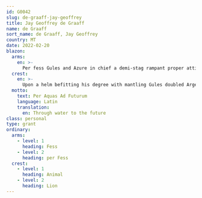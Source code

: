```yaml
---
id: G0042
slug: de-graaff-jay-geoffrey
title: Jay Geoffrey de Graaff
name: de Graaff
sort_name: de Graaff, Jay Geoffrey
country: MT
date: 2022-02-20
blazon:
  arms:
    en: >-
      Per fess Gules and Azure in chief a demi-stag rampant proper attired and unguled Or below at chief dexter a Maltese Cross Argent and in base a mullet of seven points of the Same.
  crest:
    en: >-
      Upon a helm befitting his degree with mantling Gules doubled Argent and on a wreath of the liveries is set for crest a demi-lion rampant Or langued and armed Gules holding aloft a lance Sable from which flies a swallow-tailed pennon lozengy Gules and Argent.
  motto:
    text: Per Aquas Ad Futurum
    language: Latin
    translation:
      en: Through water to the future
class: personal
type: grant
ordinary:
  arms:
    - level: 1
      heading: Fess
    - level: 2
      heading: per Fess
  crest:
    - level: 1
      heading: Animal
    - level: 2 
      heading: Lion
---
```

